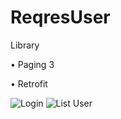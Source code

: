 # ReqresUser

Library

•	Paging 3

•	Retrofit


![Login](https://github.com/Ibrahiimesa/ReqresUser/assets/85695510/01de0ae2-d076-471d-84cc-3bb698026189)
![List User](https://github.com/Ibrahiimesa/ReqresUser/assets/85695510/d50c8840-53c3-4f14-a10b-b1b7b17a9cf7)
